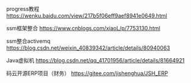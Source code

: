 progress教程
https://wenku.baidu.com/view/217b5f06eff9aef8941e0649.html



ssm框架整合
https://www.cnblogs.com/xiaoL/p/7753130.html


ssm整合activemq
https://blog.csdn.net/weixin_40839342/article/details/80940063

Java虚拟机
https://blog.csdn.net/qq_41701956/article/details/81664921


码云开源ERP项目（财务）
https://gitee.com/jishenghua/JSH_ERP
